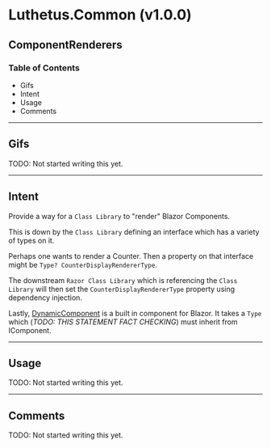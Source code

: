 # Luthetus.Common (v1.0.0)

## ComponentRenderers

### Table of Contents
- Gifs
- Intent
- Usage
- Comments

---

## Gifs
TODO: Not started writing this yet.

---

## Intent
Provide a way for a `Class Library` to "render" Blazor Components.

This is down by the `Class Library` defining an interface which has a variety of types on it.

Perhaps one wants to render a Counter. Then a property on that interface might be `Type? CounterDisplayRendererType`.

The downstream `Razor Class Library` which is referencing the `Class Library` will then set the `CounterDisplayRendererType` property using dependency injection.

Lastly, [DynamicComponent](https://learn.microsoft.com/en-us/aspnet/core/blazor/components/dynamiccomponent?view=aspnetcore-7.0) is a built in component for Blazor. It takes a `Type` which (*TODO: THIS STATEMENT FACT CHECKING*)  must inherit from IComponent.

---

## Usage
TODO: Not started writing this yet.

---

## Comments
TODO: Not started writing this yet.